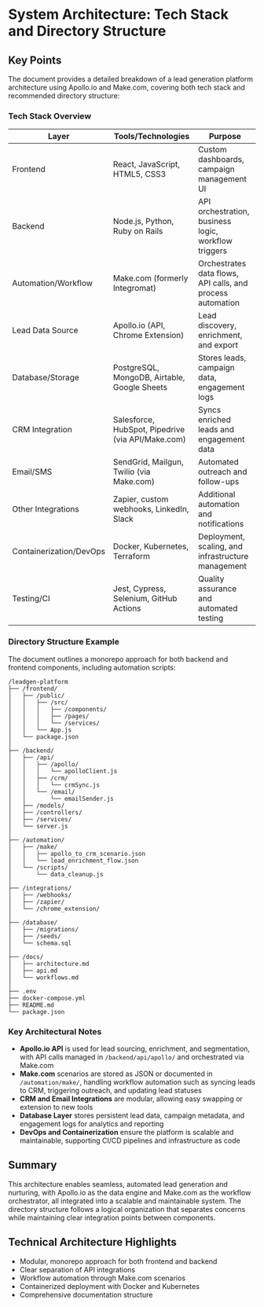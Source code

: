 # System Architecture: Tech Stack and Directory Structure

## Key Points

The document provides a detailed breakdown of a lead generation platform architecture using Apollo.io and Make.com, covering both tech stack and recommended directory structure:

### Tech Stack Overview

| Layer | Tools/Technologies | Purpose |
|-------|-------------------|---------|
| Frontend | React, JavaScript, HTML5, CSS3 | Custom dashboards, campaign management UI |
| Backend | Node.js, Python, Ruby on Rails | API orchestration, business logic, workflow triggers |
| Automation/Workflow | Make.com (formerly Integromat) | Orchestrates data flows, API calls, and process automation |
| Lead Data Source | Apollo.io (API, Chrome Extension) | Lead discovery, enrichment, and export |
| Database/Storage | PostgreSQL, MongoDB, Airtable, Google Sheets | Stores leads, campaign data, engagement logs |
| CRM Integration | Salesforce, HubSpot, Pipedrive (via API/Make.com) | Syncs enriched leads and engagement data |
| Email/SMS | SendGrid, Mailgun, Twilio (via Make.com) | Automated outreach and follow-ups |
| Other Integrations | Zapier, custom webhooks, LinkedIn, Slack | Additional automation and notifications |
| Containerization/DevOps | Docker, Kubernetes, Terraform | Deployment, scaling, and infrastructure management |
| Testing/CI | Jest, Cypress, Selenium, GitHub Actions | Quality assurance and automated testing |

### Directory Structure Example

The document outlines a monorepo approach for both backend and frontend components, including automation scripts:

```
/leadgen-platform
├── /frontend/
│   ├── /public/
│   │   ├── /src/
│   │   │   ├── /components/
│   │   │   ├── /pages/
│   │   │   └── /services/
│   │   └── App.js
│   └── package.json
│
├── /backend/
│   ├── /api/
│   │   ├── /apollo/
│   │   │   └── apolloClient.js
│   │   ├── /crm/
│   │   │   └── crmSync.js
│   │   └── /email/
│   │       └── emailSender.js
│   ├── /models/
│   ├── /controllers/
│   ├── /services/
│   └── server.js
│
├── /automation/
│   ├── /make/
│   │   ├── apollo_to_crm_scenario.json
│   │   └── lead_enrichment_flow.json
│   └── /scripts/
│       └── data_cleanup.js
│
├── /integrations/
│   ├── /webhooks/
│   ├── /zapier/
│   └── /chrome_extension/
│
├── /database/
│   ├── /migrations/
│   ├── /seeds/
│   └── schema.sql
│
├── /docs/
│   ├── architecture.md
│   ├── api.md
│   └── workflows.md
│
├── .env
├── docker-compose.yml
├── README.md
└── package.json
```

### Key Architectural Notes

- **Apollo.io API** is used for lead sourcing, enrichment, and segmentation, with API calls managed in `/backend/api/apollo/` and orchestrated via Make.com
- **Make.com** scenarios are stored as JSON or documented in `/automation/make/`, handling workflow automation such as syncing leads to CRM, triggering outreach, and updating lead statuses
- **CRM and Email Integrations** are modular, allowing easy swapping or extension to new tools
- **Database Layer** stores persistent lead data, campaign metadata, and engagement logs for analytics and reporting
- **DevOps and Containerization** ensure the platform is scalable and maintainable, supporting CI/CD pipelines and infrastructure as code

## Summary

This architecture enables seamless, automated lead generation and nurturing, with Apollo.io as the data engine and Make.com as the workflow orchestrator, all integrated into a scalable and maintainable system. The directory structure follows a logical organization that separates concerns while maintaining clear integration points between components.

## Technical Architecture Highlights

- Modular, monorepo approach for both frontend and backend
- Clear separation of API integrations
- Workflow automation through Make.com scenarios
- Containerized deployment with Docker and Kubernetes
- Comprehensive documentation structure

